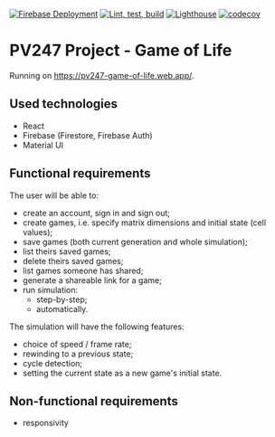 [![Firebase Deployment](https://github.com/petr7555/pv247-game-of-life/actions/workflows/firebase-hosting-merge.yml/badge.svg)](https://github.com/petr7555/pv247-game-of-life/actions/workflows/firebase-hosting-merge.yml)
[![Lint, test, build](https://github.com/petr7555/pv247-game-of-life/actions/workflows/lint_and_test.yml/badge.svg)](https://github.com/petr7555/pv247-game-of-life/actions/workflows/lint_and_test.yml)
[![Lighthouse](https://github.com/petr7555/pv247-game-of-life/actions/workflows/lighthouse.yml/badge.svg)](https://github.com/petr7555/pv247-game-of-life/actions/workflows/lighthouse.yml)
[![codecov](https://codecov.io/gh/petr7555/pv247-game-of-life/branch/main/graph/badge.svg?token=CA27W2XYL6)](https://codecov.io/gh/petr7555/pv247-game-of-life)

# PV247 Project - Game of Life
Running on https://pv247-game-of-life.web.app/.

## Used technologies
- React
- Firebase (Firestore, Firebase Auth)
- Material UI

## Functional requirements
The user will be able to:
- create an account, sign in and sign out;
- create games, i.e. specify matrix dimensions and initial state (cell values);
- save games (both current generation and whole simulation);
- list theirs saved games;
- delete theirs saved games;
- list games someone has shared;
- generate a shareable link for a game;
- run simulation:
  - step-by-step;
  - automatically.

The simulation will have the following features:
- choice of speed / frame rate;
- rewinding to a previous state;
- cycle detection;
- setting the current state as a new game's initial state.

## Non-functional requirements
- responsivity
